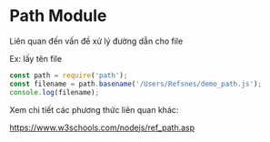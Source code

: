# Path Module

Liên quan đến vấn đề xử lý đường dẫn cho file

Ex: lấy tên file

```js
const path = require('path');
const filename = path.basename('/Users/Refsnes/demo_path.js');
console.log(filename);
```

Xem chi tiết các phương thức liên quan khác:

<https://www.w3schools.com/nodejs/ref_path.asp>
